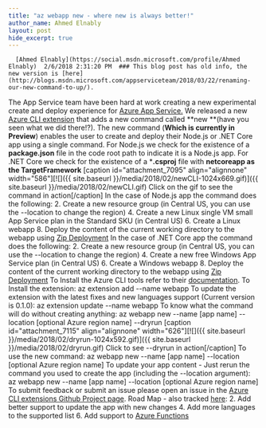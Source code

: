 ```yaml
---
title: "az webapp new - where new is always better!"
author_name: Ahmed Elnably
layout: post
hide_excerpt: true
---
```

      [Ahmed Elnably](https://social.msdn.microsoft.com/profile/Ahmed Elnably)  2/6/2018 2:31:20 PM  ### This blog post has old info, the new version is [here](http://blogs.msdn.microsoft.com/appserviceteam/2018/03/22/renaming-our-new-command-to-up/).

 The App Service team have been hard at work creating a new experimental create and deploy experience for [Azure App Service.](https://azure.microsoft.com/en-us/services/app-service/) We released a new [Azure CLI extension](https://docs.microsoft.com/en-us/cli/azure/azure-cli-extensions-overview?view=azure-cli-latest) that adds a new command called **new **(have you seen what we did there!?). The new command (**Which is currently in Preview**) enables the user to create and deploy their Node.js or .NET Core app using a single command. For Node.js we check for the existence of a **package.json** file in the code root path to indicate it is a Node.js app. For .NET Core we check for the existence of a ***.csproj** file with **netcoreapp **as the** TargetFramework** [caption id="attachment\_7095" align="alignnone" width="586"][![]({{ site.baseurl }}/media/2018/02/newCLI-1024x669.gif)]({{ site.baseurl }}/media/2018/02/newCLI.gif) Click on the gif to see the command in action[/caption] In the case of Node.js app the command does the following:  2. Create a new resource group (in Central US, you can use the --location to change the region)
 4. Create a new Linux single VM small App Service plan in the Standard SKU (in Central US)
 6. Create a Linux webapp
 8. Deploy the content of the current working directory to the webapp using [Zip Deployment](https://blogs.msdn.microsoft.com/appserviceteam/2017/10/16/zip-push-deployment-for-web-apps-functions-and-webjobs/)
  In the case of .NET Core app the command does the following:  2. Create a new resource group (in Central US, you can use the --location to change the region)
 4. Create a new free Windows App Service plan (in Central US)
 6. Create a Windows webapp
 8. Deploy the content of the current working directory to the webapp using [Zip Deployment](https://blogs.msdn.microsoft.com/appserviceteam/2017/10/16/zip-push-deployment-for-web-apps-functions-and-webjobs/)
  To Install the Azure CLI tools refer to their [documentation](https://docs.microsoft.com/en-us/cli/azure/install-azure-cli?view=azure-cli-latest). To Install the extension: az extension add --name webapp To update the extension with the latest fixes and new languages support (Current version is 0.1.0): az extension update --name webapp To know what the command will do without creating anything: az webapp new --name [app name] --location [optional Azure region name] --dryrun [caption id="attachment\_7115" align="alignnone" width="626"][![]({{ site.baseurl }}/media/2018/02/dryrun-1024x592.gif)]({{ site.baseurl }}/media/2018/02/dryrun.gif) Click to see --dryrun in action[/caption] To use the new command: az webapp new --name [app name] --location [optional Azure region name] To update your app content - Just rerun the command you used to create the app (including the --location argument): az webapp new --name [app name] --location [optional Azure region name] To submit feedback or submit an issue please open an issue in the [Azure CLI extensions Github Project page](https://aka.ms/webapp-extension-issues). Road Map - also tracked [here](https://aka.ms/webapp-extension-issues):  2. Add better support to update the app with new changes
 4. Add more languages to the supported list
 6. Add support to [Azure Functions](https://azure.microsoft.com/en-us/services/functions/)
        